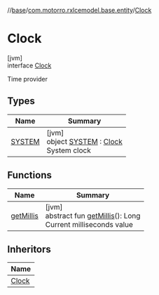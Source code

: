 //[base](../../../index.md)/[com.motorro.rxlcemodel.base.entity](../index.md)/[Clock](index.md)

# Clock

[jvm]\
interface [Clock](index.md)

Time provider

## Types

| Name | Summary |
|---|---|
| [SYSTEM](-s-y-s-t-e-m/index.md) | [jvm]<br>object [SYSTEM](-s-y-s-t-e-m/index.md) : [Clock](index.md)<br>System clock |

## Functions

| Name | Summary |
|---|---|
| [getMillis](get-millis.md) | [jvm]<br>abstract fun [getMillis](get-millis.md)(): Long<br>Current milliseconds value |

## Inheritors

| Name |
|---|
| [Clock](-s-y-s-t-e-m/index.md) |
